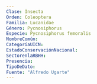```yaml
---
Clase: Insecta
Orden: Coleoptera
Familia: Lucanidae
Género: Pycnosiphorus
Especie: Pycnosiphorus femoralis
NombreComún: 
CategoríaUICN: 
EstadoConservaciónNacional: 
SectorenlaRBHH: 
Presencia: 
TipoDeDato: 
Fuente: "Alfredo Ugarte"
---
```

